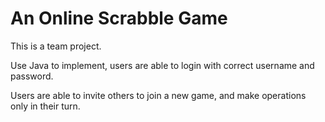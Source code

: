 # An Online Scrabble Game
This is a team project.

Use Java to implement, users are able to login with correct username and password.

Users are able to invite others to join a new game, and make operations only in their turn.
